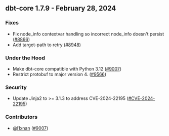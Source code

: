 ## dbt-core 1.7.9 - February 28, 2024

### Fixes

- Fix node_info contextvar handling so incorrect node_info doesn't persist ([#8866](https://github.com/dbt-labs/dbt-core/issues/8866))
- Add target-path to retry ([#8948](https://github.com/dbt-labs/dbt-core/issues/8948))

### Under the Hood

- Make dbt-core compatible with Python 3.12 ([#9007](https://github.com/dbt-labs/dbt-core/issues/9007))
- Restrict protobuf to major version 4. ([#9566](https://github.com/dbt-labs/dbt-core/issues/9566))

### Security

- Update Jinja2 to >= 3.1.3 to address CVE-2024-22195 ([#CVE-2024-22195](https://github.com/dbt-labs/dbt-core/pull/CVE-2024-22195))

### Contributors
- [@l1xnan](https://github.com/l1xnan) ([#9007](https://github.com/dbt-labs/dbt-core/issues/9007))
